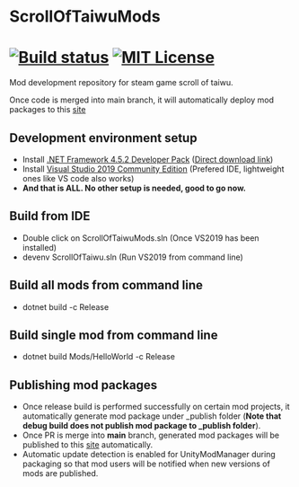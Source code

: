 # ScrollOfTaiwuMods
[![Build status](https://img.shields.io/appveyor/ci/hanabi1224/scrolloftaiwumods/main.svg)](https://ci.appveyor.com/project/hanabi1224/scrolloftaiwumods)
[![MIT License](https://img.shields.io/github/license/hanabi1224/ScrollOfTaiwuMods.svg)](https://github.com/hanabi1224/ScrollOfTaiwuMods/blob/master/LICENSE)
========
Mod development repository for steam game scroll of taiwu. 

Once code is merged into main branch, it will automatically deploy mod packages to this [site](https://taiwumods.vercel.app/)

## Development environment setup
* Install [.NET Framework 4.5.2 Developer Pack](https://dotnet.microsoft.com/download/dotnet-framework/net452)  ([Direct download link](https://dotnet.microsoft.com/download/dotnet-framework/thank-you/net452-developer-pack-offline-installer))
* Install [Visual Studio 2019 Community Edition](https://visualstudio.microsoft.com/zh-hans/downloads/) (Prefered IDE, lightweight ones like VS code also works)
* **And that is ALL. No other setup is needed, good to go now.**

## Build from IDE
* Double click on ScrollOfTaiwuMods.sln (Once VS2019 has been installed)
* devenv ScrollOfTaiwu.sln (Run VS2019 from command line)

## Build all mods from command line
* dotnet build -c Release

## Build single mod from command line
* dotnet build Mods/HelloWorld -c Release

## Publishing mod packages
* Once release build is performed successfully on certain mod projects, it automatically generate mod package under _publish folder (**Note that debug build does not publish mod package to _publish folder**).
* Once PR is merge into **main** branch, generated mod packages will be published to this [site](https://taiwumods.vercel.app/) automatically.
* Automatic update detection is enabled for UnityModManager during packaging so that mod users will be notified when new versions of mods are published.
